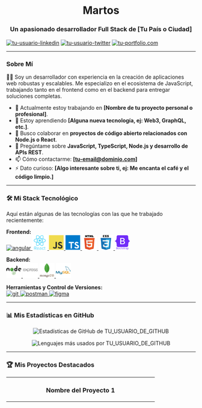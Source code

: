 <h1 align="center">Martos</h1>
<h3 align="center">Un apasionado desarrollador Full Stack de [Tu País o Ciudad]</h3>

<p align="left">
<a href="https://linkedin.com/in/tu-usuario-linkedin" target="blank"><img align="center" src="https://raw.githubusercontent.com/rahuldkjain/github-profile-readme-generator/master/src/images/icons/Social/linked-in-alt.svg" alt="tu-usuario-linkedin" height="30" width="40" /></a>
<a href="https://twitter.com/tu-usuario-twitter" target="blank"><img align="center" src="https://raw.githubusercontent.com/rahuldkjain/github-profile-readme-generator/master/src/images/icons/Social/twitter.svg" alt="tu-usuario-twitter" height="30" width="40" /></a>
<a href="https://tu-portfolio.com" target="blank"><img align="center" src="https://raw.githubusercontent.com/rahuldkjain/github-profile-readme-generator/master/src/images/icons/Social/www.svg" alt="tu-portfolio.com" height="30" width="40" /></a>
</p>

---

### Sobre Mí

<p align="left"> 👨‍💻 Soy un desarrollador con experiencia en la creación de aplicaciones web robustas y escalables. Me especializo en el ecosistema de JavaScript, trabajando tanto en el frontend como en el backend para entregar soluciones completas.

- 🔭 Actualmente estoy trabajando en **[Nombre de tu proyecto personal o profesional]**.
- 🌱 Estoy aprendiendo **[Alguna nueva tecnología, ej: Web3, GraphQL, etc.]**.
- 👯 Busco colaborar en **proyectos de código abierto relacionados con Node.js o React**.
- 💬 Pregúntame sobre **JavaScript, TypeScript, Node.js y desarrollo de APIs REST**.
- 📫 Cómo contactarme: **[tu-email@dominio.com]**
- ⚡ Dato curioso: **[Algo interesante sobre ti, ej: Me encanta el café y el código limpio.]**
</p>

---

### 🛠️ Mi Stack Tecnológico

Aquí están algunas de las tecnologías con las que he trabajado recientemente:

<p align="left">
    <strong>Frontend:</strong><br>
    <a href="https://angular.io" target="_blank" rel="noreferrer"> <img src="https://angular.io/assets/images/logos/angular/angular.svg" alt="angular" width="40" height="40"/> </a>
    <a href="https://reactjs.org/" target="_blank" rel="noreferrer"> <img src="https://raw.githubusercontent.com/devicons/devicon/master/icons/react/react-original-wordmark.svg" alt="react" width="40" height="40"/> </a>
    <a href="https://developer.mozilla.org/en-US/docs/Web/JavaScript" target="_blank" rel="noreferrer"> <img src="https://raw.githubusercontent.com/devicons/devicon/master/icons/javascript/javascript-original.svg" alt="javascript" width="40" height="40"/> </a>
    <a href="https://www.typescriptlang.org/" target="_blank" rel="noreferrer"> <img src="https://raw.githubusercontent.com/devicons/devicon/master/icons/typescript/typescript-original.svg" alt="typescript" width="40" height="40"/> </a>
    <a href="https://www.w3.org/html/" target="_blank" rel="noreferrer"> <img src="https://raw.githubusercontent.com/devicons/devicon/master/icons/html5/html5-original-wordmark.svg" alt="html5" width="40" height="40"/> </a>
    <a href="https://www.w3css.com/" target="_blank" rel="noreferrer"> <img src="https://raw.githubusercontent.com/devicons/devicon/master/icons/css3/css3-original-wordmark.svg" alt="css3" width="40" height="40"/> </a>
    <a href="https://getbootstrap.com" target="_blank" rel="noreferrer"> <img src="https://raw.githubusercontent.com/devicons/devicon/master/icons/bootstrap/bootstrap-plain-wordmark.svg" alt="bootstrap" width="40" height="40"/> </a>
</p>

<p align="left">
    <strong>Backend:</strong><br>
    <a href="https://nodejs.org" target="_blank" rel="noreferrer"> <img src="https://raw.githubusercontent.com/devicons/devicon/master/icons/nodejs/nodejs-original-wordmark.svg" alt="nodejs" width="40" height="40"/> </a>
    <a href="https://expressjs.com" target="_blank" rel="noreferrer"> <img src="https://raw.githubusercontent.com/devicons/devicon/master/icons/express/express-original-wordmark.svg" alt="express" width="40" height="40"/> </a>
    <a href="https://www.mongodb.com/" target="_blank" rel="noreferrer"> <img src="https://raw.githubusercontent.com/devicons/devicon/master/icons/mongodb/mongodb-original-wordmark.svg" alt="mongodb" width="40" height="40"/> </a>
    <a href="https://www.mysql.com/" target="_blank" rel="noreferrer"> <img src="https://raw.githubusercontent.com/devicons/devicon/master/icons/mysql/mysql-original-wordmark.svg" alt="mysql" width="40" height="40"/> </a>
</p>

<p align="left">
    <strong>Herramientas y Control de Versiones:</strong><br>
    <a href="https://git-scm.com/" target="_blank" rel="noreferrer"> <img src="https://www.vectorlogo.zone/logos/git-scm/git-scm-icon.svg" alt="git" width="40" height="40"/> </a>
    <a href="https://postman.com" target="_blank" rel="noreferrer"> <img src="https://www.vectorlogo.zone/logos/getpostman/getpostman-icon.svg" alt="postman" width="40" height="40"/> </a>
    <a href="https://www.figma.com/" target="_blank" rel="noreferrer"> <img src="https://www.vectorlogo.zone/logos/figma/figma-icon.svg" alt="figma" width="40" height="40"/> </a>
</p>

---

### 📊 Mis Estadísticas en GitHub

<p align="center">
  <img align="center" src="https://github-readme-stats.vercel.app/api?username=TU_USUARIO_DE_GITHUB&show_icons=true&locale=es&theme=tokyonight" alt="Estadísticas de GitHub de TU_USUARIO_DE_GITHUB" />
</p>
<p align="center">
  <img align="center" src="https://github-readme-stats.vercel.app/api/top-langs?username=TU_USUARIO_DE_GITHUB&show_icons=true&locale=es&layout=compact&theme=tokyonight" alt="Lenguajes más usados por TU_USUARIO_DE_GITHUB" />
</p>

---

### 🏆 Mis Proyectos Destacados

<table>
<tr>
<td width="50%">
<h3 align="center">Nombre del Proyecto 1</h3>
<div align="center">
<a href="
